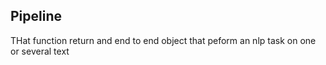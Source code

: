 ## Pipeline

THat function return and end to end object that peform an nlp task on one or several text


